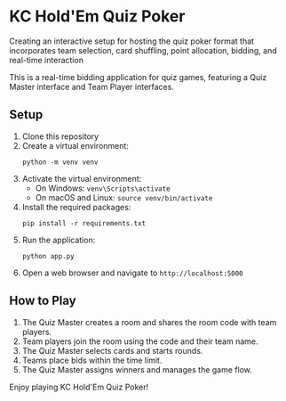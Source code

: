 
# KC Hold'Em Quiz Poker

Creating an interactive setup for hosting the quiz poker format that incorporates team selection, card shuffling, point allocation, bidding, and real-time interaction

This is a real-time bidding application for quiz games, featuring a Quiz Master interface and Team Player interfaces.

## Setup

1. Clone this repository
2. Create a virtual environment:
   ```
   python -m venv venv
   ```
3. Activate the virtual environment:
   - On Windows: `venv\Scripts\activate`
   - On macOS and Linux: `source venv/bin/activate`
4. Install the required packages:
   ```
   pip install -r requirements.txt
   ```
5. Run the application:
   ```
   python app.py
   ```
6. Open a web browser and navigate to `http://localhost:5000`

## How to Play

1. The Quiz Master creates a room and shares the room code with team players.
2. Team players join the room using the code and their team name.
3. The Quiz Master selects cards and starts rounds.
4. Teams place bids within the time limit.
5. The Quiz Master assigns winners and manages the game flow.

Enjoy playing KC Hold'Em Quiz Poker!